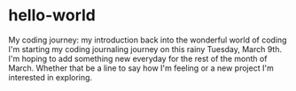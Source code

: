 # hello-world
My coding journey: my introduction back into the wonderful world of coding 
I'm starting my coding journaling journey on this rainy Tuesday, March 9th. I'm hoping to add something new everyday for the rest of the month of March. Whether that be a line to say how I'm feeling or a new project I'm interested in exploring.
